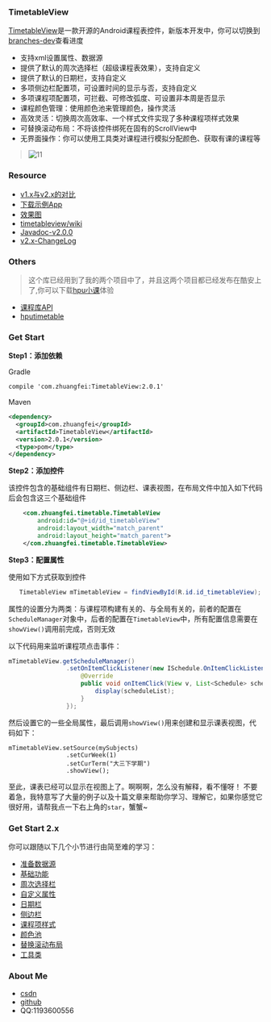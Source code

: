### TimetableView
[TimetableView](https://github.com/zfman/TimetableView)是一款开源的Android课程表控件，新版本开发中，你可以切换到[branches-dev](https://github.com/zfman/TimetableView/tree/dev)查看进度

- 支持xml设置属性、数据源
- 提供了默认的周次选择栏（超级课程表效果），支持自定义
- 提供了默认的日期栏，支持自定义
- 多项侧边栏配置项，可设置时间的显示与否，支持自定义
- 多项课程项配置项，可拦截、可修改弧度、可设置非本周是否显示
- 课程颜色管理：使用颜色池来管理颜色，操作灵活
- 高效灵活：切换周次高效率、一个样式文件实现了多种课程项样式效果
- 可替换滚动布局：不将该控件绑死在固有的ScrollView中
- 无界面操作：你可以使用工具类对课程进行模拟分配颜色、获取有课的课程等

> ![11](https://raw.githubusercontent.com/zfman/TimetableView/master/images/v2.x/bg.png)

### Resource
- [v1.x与v2.x的对比](https://github.com/zfman/TimetableView/wiki/v1.x%E4%B8%8Ev2.x%E7%9A%84%E5%AF%B9%E6%AF%94)
- [下载示例App](https://raw.githubusercontent.com/zfman/TimetableView/master/apks/v2.0.1.apk)
- [效果图](https://github.com/zfman/TimetableView/wiki/v2.x%E6%95%88%E6%9E%9C%E5%9B%BE)
- [timetableview/wiki](https://github.com/zfman/TimetableView/wiki)
- [Javadoc-v2.0.0](http://www.liuzhuangfei.com/github/timetableview/docs/v2.0.0/)
- [v2.x-ChangeLog](https://github.com/zfman/TimetableView/wiki/v2.x-ChangeLog)

### Others
> 这个库已经用到了我的两个项目中了，并且这两个项目都已经发布在酷安上了,你可以下载[hpu小课](https://www.coolapk.com/apk/com.zhuangfei.hputimetable)体验

- [课程库API](https://github.com/zfman/api-demo/tree/master/timetable)
- [hputimetable](https://github.com/zfman/hputimetable)

### Get Start
**Step1：添加依赖**

Gradle
```xml
compile 'com.zhuangfei:TimetableView:2.0.1'
```
Maven
```xml
<dependency>
  <groupId>com.zhuangfei</groupId>
  <artifactId>TimetableView</artifactId>
  <version>2.0.1</version>
  <type>pom</type>
</dependency>
```
**Step2：添加控件**

该控件包含的基础组件有日期栏、侧边栏、课表视图，在布局文件中加入如下代码后会包含这三个基础组件
```xml
    <com.zhuangfei.timetable.TimetableView
        android:id="@+id/id_timetableView"
        android:layout_width="match_parent"
        android:layout_height="match_parent">
    </com.zhuangfei.timetable.TimetableView>
```
**Step3：配置属性**

使用如下方式获取到控件
```java
   TimetableView mTimetableView = findViewById(R.id.id_timetableView);    
```

属性的设置分为两类：与课程项构建有关的、与全局有关的，前者的配置在`ScheduleManager`对象中，后者的配置在`TimetableView`中，所有配置信息需要在`showView()`调用前完成，否则无效

以下代码用来监听课程项点击事件：
```java
mTimetableView.getScheduleManager()
                .setOnItemClickListener(new ISchedule.OnItemClickListener() {
                    @Override
                    public void onItemClick(View v, List<Schedule> scheduleList) {
                        display(scheduleList);
                    }
                });       
```
然后设置它的一些全局属性，最后调用`showView()`用来创建和显示课表视图，代码如下：
```
mTimetableView.setSource(mySubjects)
                .setCurWeek(1)
                .setCurTerm("大三下学期")
                .showView();    
```
至此，课表已经可以显示在视图上了。啊啊啊，怎么没有解释，看不懂呀！
不要着急，我特意写了大量的例子以及十篇文章来帮助你学习、理解它，如果你感觉它很好用，请帮我点一下右上角的`star`，蟹蟹~

### Get Start 2.x
你可以跟随以下几个小节进行由简至难的学习：

- [准备数据源](https://github.com/zfman/TimetableView/wiki/%E6%95%B0%E6%8D%AE%E6%BA%90%E7%9A%84%E5%87%86%E5%A4%87)
- [基础功能](https://github.com/zfman/TimetableView/wiki/%E5%9F%BA%E7%A1%80%E5%8A%9F%E8%83%BD)
- [周次选择栏](https://github.com/zfman/TimetableView/wiki/%E5%91%A8%E6%AC%A1%E9%80%89%E6%8B%A9%E6%A0%8F)
- [自定义属性](https://github.com/zfman/TimetableView/wiki/%E8%87%AA%E5%AE%9A%E4%B9%89%E5%B1%9E%E6%80%A7)
- [日期栏](https://github.com/zfman/TimetableView/wiki/%E6%97%A5%E6%9C%9F%E6%A0%8F)
- [侧边栏](https://github.com/zfman/TimetableView/wiki/%E4%BE%A7%E8%BE%B9%E6%A0%8F)
- [课程项样式](https://github.com/zfman/TimetableView/wiki/%E8%AF%BE%E7%A8%8B%E9%A1%B9%E6%A0%B7%E5%BC%8F)
- [颜色池](https://github.com/zfman/TimetableView/wiki/%E9%A2%9C%E8%89%B2%E6%B1%A0)
- [替换滚动布局](https://github.com/zfman/TimetableView/wiki/%E6%9B%BF%E6%8D%A2%E6%BB%9A%E5%8A%A8%E5%B8%83%E5%B1%80)
- [工具类](https://github.com/zfman/TimetableView/wiki/%E5%B7%A5%E5%85%B7%E7%B1%BB)

### About Me
- [csdn](https://blog.csdn.net/lzhuangfei)
- [github](https://github.com/zfman)
- QQ:1193600556
